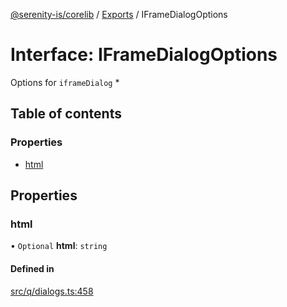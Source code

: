 [@serenity-is/corelib](../README.md) / [Exports](../modules.md) / IFrameDialogOptions

# Interface: IFrameDialogOptions

Options for `iframeDialog` *

## Table of contents

### Properties

- [html](IFrameDialogOptions.md#html)

## Properties

### html

• `Optional` **html**: `string`

#### Defined in

[src/q/dialogs.ts:458](https://github.com/serenity-is/serenity/blob/master/packages/corelib/src/q/dialogs.ts#L458)
